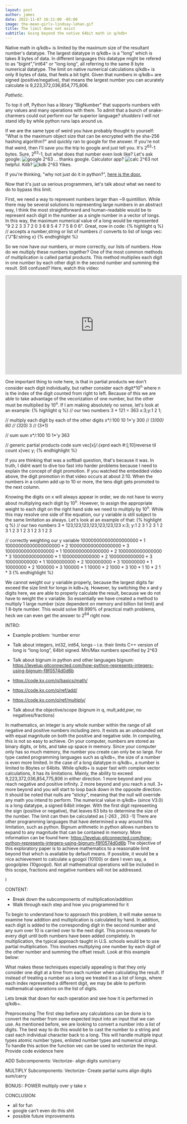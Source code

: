 ```yaml
---
layout: post
author: james
date: 2022-11-07 16:21:00 -05:00
image: the-mean-girls-lindsay-lohan.gif
title: The limit does not exist
subtitle: Going beyond the native 64bit math in q/kdb+
---
```

Native math in q/kdb+ is limited by the maximum size of the resultant number's datatype. The largest datatype in q/kdb+ is a "long" which is takes 8 bytes of data. In different languages this datatype might be refered to as "bigint","int64" or "long long", all referring to the same 8 byte numerical datatype. The limit on native numerical calculations q/kdb+ is only 8 bytes of data, that feels a bit tight. Given that numbers in q/kdb+ are signed (positive/negative), that means the largest number you can acurately calculate is 9,223,372,036,854,775,806.

_Pathetic._

To top it off, Python has a library "BigNumber" that supports numbers with any values and many operations with them. To admit that a bunch of snake-charmers could out perform our far superior language? *shudders* 
I will not stand idly by while python runs laps around us. 

If we are the same type of weird you have probably thought to yourself:
"What is the maximum object size that can be encrypted with the sha-256 hashing algorithm?"
and quickly ran to google for the answer. If you're not that weird, then I'll save you the trip to google and just tell you. It's 2<sup>63</sup>-1 bytes.
Sure, 2<sup>63</sup>-1, but what does that number even look like?
Let's ask google: 
![google 2^63](/path/to/image)
... thanks google. 
Calculator app?
![calc 2^63](/path/to/image)
not helpful.
Kdb? 
![kdb 2^63](/path/to/image)
Yikes. 

If you're thinking, "why not just do it in python?", <a href="https://www.python.org">here is the door.</a> 

Now that it's just us serious programmers, let's talk about what we need to do to bypass this limit. 

First, we need a way to represent numbers larger than ~9 quintillion. While there may be several solutions to representing large numbers in an abstract way, I think the most straightforward and human-readable would be to represent each digit in the number as a single number in a vector of longs. In this way, the maximum numerical value of a long would be represented "9 2 2 3 3 7 2 0 3 6 8 5 4 7 7 5 8 0 6". 
Great, now in code: 
{% highlight q %}
// accepts a number,string or list of numbers
// converts to list of longs
vec:{"J"$/:string x}
{% endhighlight %}

So we now have our numbers, or more correctly, our lists of numbers. How do we multiply these numbers together? 
One of the most common methods of multiplication is called partial products. This method multiplies each digit in one number by each other digit in the second number and summing the result. Still confused? Here, watch this video: 
<p style="text-align:center"><iframe width="560" height="315" src="https://www.youtube.com/embed/EupNW_6jPok" title="YouTube video player" frameborder="0" allow="accelerometer; autoplay; clipboard-write; encrypted-media; gyroscope; picture-in-picture" allowfullscreen></iframe></p>

One important thing to note here, is that in partial products we don't consider each digit individually, but rather consider each digit\*10<sup>n</sup> where n is the index of the digit counted from right to left. Because of this we are able to take advantage of the vecorization of one number, but the other must be multiplied by 10<sup>n</sup>. If I am making absolutely no sense, let's look at an example:
{% highlight q %}
// our two numbers 3 * 121 = 363
x:3;y:1 2 1;

// multiply each digit by each of the other digits
x*/:100 10 1*'y
300  // (3*100)
60  // (3*20)
3  // (3*1)

// sum 
sum x*/:100 10 1*'y
363

// generic partial products code
sum vec[x]*/:{x*prd each #\:[;10]reverse til count x}vec y;
{% endhighlight %}

If you are thinking that was a softball question, that's because it was. In truth, I didnt want to dive too fast into harder problems because I need to explain the concept of digit promotion. If you watched the embedded video above, the digit promotion in that video occurs at about 2:10. When the numbers in a column add up to 10 or more, the tens digit gets promoted to the next column. 

Knowing the digits on x will always appear in order, we do not have to worry about multiplying each digit by 10<sup>n</sup>. However, to assign the appropriate weight to each digit on the right hand side we need to multiply by 10<sup>n</sup>. While this may resolve one side of the equation, our y variable is still subject to the same limitation as always. Let's look at an example of that:
{% highlight q %}
// our two numbers 3 * 123,123,123,123,123,123,123
x:3;
y:1 2 3 1 2 3 1 2 3 1 2 3 1 2 3 1 2 3 1 2 3

// correctly weighting our y variable
100000000000000000000 * 1
10000000000000000000  * 2
1000000000000000000   * 3
100000000000000000    * 1
10000000000000000     * 2
1000000000000000      * 3
100000000000000       * 1
10000000000000        * 2
1000000000000         * 3
100000000000          * 1
10000000000           * 2
1000000000            * 3
100000000             * 1
10000000              * 2
1000000               * 3
100000                * 1
10000                 * 2
1000                  * 3
100                   * 1
10                    * 2
1                     * 3
{% endhighlight %}

We cannot weight our y variable properly, because the largest digits far exceed the size limit for longs in kdb+/q. However, by switching the x and y digits here, we are able to properly calculate the result, because we do not have to weight the x variable. So essentially we have created a method to multiply 1 large number (size dependent on memory and billion list limit) and 1 8-byte number. This would solve 99.999% of practical math problems, heck we can even get the answer to 2<sup>64</sup> right now. 


<!-- USELESS JUNK START -->

INTRO: 
- Example problem: ‘number error
- Talk about integers, int32, int64, longs – i.e. their limits
	C++ version of long is “long long”, 64bit signed. Min/Max numbers specified by 2^63
- Talk about bignum in python and other languages
	bignum: https://levelup.gitconnected.com/how-python-represents-integers-using-bignum-f8f0574d0d6b
- https://code.kx.com/q/basics/math/
- https://code.kx.com/q/ref/add/
- https://code.kx.com/q/ref/multiply/

- Talk about the objective/scope (bignum in q, mult,add,pwr, no negatives/fractions)

In mathematics, an integer is any whole number within the range of all negative and positive numbers including zero. It exists as an unbounded set with equal magnitude on both the positive and negative side. In computing, this is not so easy to achieve. On your computer, numbers are stored as binary digits, or bits, and take up space in memory. Since your computer only has so much memory, the number you create can only be so large. For type casted programming languages such as q/kdb+, the size of a number is even more limited. In the case of a long datatype in q/kdb+, a number is limited to 8bytes or 64bits.
While q/kdb+ is super fast with complex vector calculations, it has its limitations. Mainly, the ability to exceed 9,223,372,036,854,775,806 in either direction. 1 more beyond and you reach negative and positive infinity. 2 more beyond and you reach a null. 3+ more beyond and you will start to loop back down in the opposite direction. It should be noted that nulls are “sticky”, meaning that the null will override any math you intend to perform. 
The numerical value in q/kdb+ (since V3.0) is a long datatype, a signed 64bit integer. With the first digit representing the sign (positive or negative), that leaves 63 bits to determine the size of the number. The limit can then be calculated as [-263 , 263 -1]
There are other programming languages that have determined a way around this limitation, such as python. Bignum arithmetic in python allows numbers to expand to any magnitude that can be contained in memory. More information can be found here: https://levelup.gitconnected.com/how-python-represents-integers-using-bignum-f8f0574d0d6b
The objective of this exploratory paper is to achieve mathematics to a reasonable limit beyond that which is available by default means. If possible, it would be a nice achievement to calculate a googol (10100) or dare I even say, a googolplex (10googol). Not all mathematical operations will be included in this scope, fractions and negative numbers will not be addressed. 

<!-- USELESS JUNK END -->

I




CONTENT:
- Break down the subcomponents of multiplication/addition
- Walk through each step and how you programmed for it

To begin to understand how to approach this problem, it will make sense to examine how addition and multiplication is calculated by hand. In addition, each digit is added to the corresponding digit in the second number and any sum over 10 is carried over to the next digit. This process repeats for every digit until both numbers have been added completely. 
In multiplication, the typical approach taught in U.S. schools would be to use partial multiplication. This involves multiplying one number by each digit of the other number and summing the offset result. Look at this example below:
 
What makes these techniques especially appealing is that they only consider one digit at a time from each number when calculating the result. If instead of treating a number as a long we treated it as a list of longs, where each index represented a different digit, we may be able to perform mathematical operations on the list of digits. 

Lets break that down for each operation and see how it is performed in q/kdb+. 

Preprocessing
The first step before any calculations can be done is to convert the number from some expected input into an input that we can use. As mentioned before, we are looking to convert a number into a list of digits. The best way to do this would be to cast the number to a string and cast each individual character back to a long. This will handle multiple input types atomic number types, enlisted number types and numerical strings. To handle this action the function vec can be used to vectorize the input. 
Provide code evidence here




ADD
Subcomponents:
Vectorize- 
align digits
sum/carry

MULTIPLY
Subcomponents:
Vectorize-
Create partial sums
align digits
sum/carry

BONUS:: POWER
multiply over y take x


CONCLUSION:
- all for fun
- google can’t even do this shit
- possible future improvements

